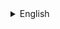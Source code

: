 <details>
  <summary>English</summary>
<details>
  <summary>Battement frappe</summary>
  <p>Battement frappé is a quick, staccato movement in classical ballet where the working foot strikes the floor in front or behind the supporting foot. Executed from a closed position, the dancer strikes the floor with the ball of their foot and pulls the heel back towards the ankle before returning to the starting position. It is used as a preparatory exercise and helps to develop speed, control, and coordination, often practiced at the barre during warm-up exercises.</p>
</details>


<details>
  <summary>Exercise</summary>
  <p>Este texto descreve uma série de movimentos de dança usando o termo francês "battement frappé", que é um movimento comum em ballet clássico.
  A rotina começa com três "frappés" na posição de releve na frente, seguido por mais três "frappés" ao lado e três atrás. Em seguida, há sete "petit battement" ao lado e finalizamos com um "pirouette".
  O termo "releve" se refere à posição na qual o dançarino fica nas pontas dos pés e "petit battement" é um movimento de batida rápida da perna que é executado enquanto o dançarino está em pé. "Pirouette" é um termo francês que se refere a uma rotação rápida do corpo sobre uma perna.
  Tudo é repetido novamente com o outro pé para alcançar simetria e equilíbrio.</p>
</details>
</details>
